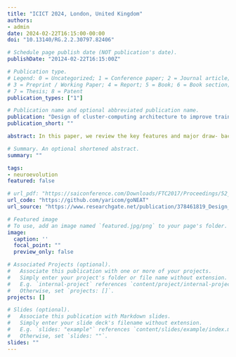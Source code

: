 ```yaml
---
title: "ICICT 2024, London, United Kingdom"
authors:
- admin
date: 2024-02-22T16:15:00-00:00
doi: "10.13140/RG.2.2.30797.82406"

# Schedule page publish date (NOT publication's date).
publishDate: "20124-02-22T16:15:00Z"

# Publication type.
# Legend: 0 = Uncategorized; 1 = Conference paper; 2 = Journal article;
# 3 = Preprint / Working Paper; 4 = Report; 5 = Book; 6 = Book section;
# 7 = Thesis; 8 = Patent
publication_types: ["1"]

# Publication name and optional abbreviated publication name.
publication: "Design of cluster-computing architecture to improve training speed of the Neuroevolution algorithm, 9th International Congress on Information and Communication Technology, London, United Kingdom"
publication_short: ""

abstract: In this paper, we review the key features and major draw- backs of the Neuroevolution of Augmenting Topologies (NEAT) algo- rithm, such as slow training speed that limits its area of application. The main reason for the performance issues of the NEAT algorithm is the huge number of calculations required at the end of each epoch to estimate the fitness of each organism in the population. We propose a software system architecture that can be implemented to solve NEAT performance problems based on Ray cluster-computing framework. Fi- nally, we demonstrate how fitness estimation computations can be dis- tributed across stateless distributed workers deployed either on-premise or in the cloud using Ray framework.

# Summary. An optional shortened abstract.
summary: ""

tags:
- neuroevolution
featured: false

# url_pdf: "https://saiconference.com/Downloads/FTC2017/Proceedings/52_Paper_195-Applying_Deep_Machine_Learning.pdf"
url_code: "https://github.com/yaricom/goNEAT"
url_source: "https://www.researchgate.net/publication/378461819_Design_of_cluster-computing_architecture_to_improve_training_speed_of_the_Neuroevolution_algorithm"

# Featured image
# To use, add an image named `featured.jpg/png` to your page's folder. 
image:
  caption: ''
  focal_point: ""
  preview_only: false

# Associated Projects (optional).
#   Associate this publication with one or more of your projects.
#   Simply enter your project's folder or file name without extension.
#   E.g. `internal-project` references `content/project/internal-project/index.md`.
#   Otherwise, set `projects: []`.
projects: []

# Slides (optional).
#   Associate this publication with Markdown slides.
#   Simply enter your slide deck's filename without extension.
#   E.g. `slides: "example"` references `content/slides/example/index.md`.
#   Otherwise, set `slides: ""`.
slides: ""
---
```

